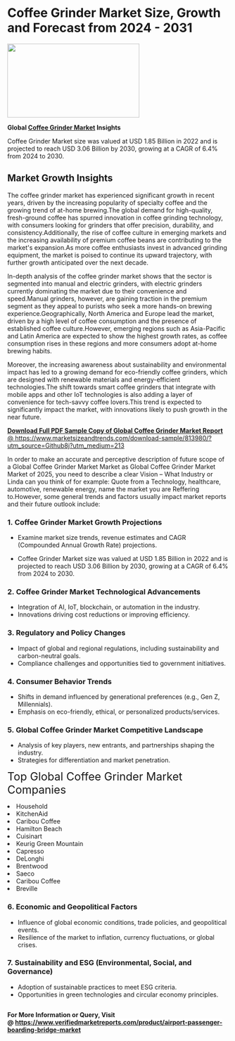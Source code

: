 <H1>Coffee Grinder Market Size, Growth and Forecast from 2024 - 2031</H1><img class="aligncenter size-medium wp-image-584254" src="https://thirdeyenews.in/wp-content/uploads/2024/09/Global-Market-Research-300x168.jpeg" alt="" width="300" height="168" /><p><strong>Global&nbsp;<a href="https://www.marketsizeandtrends.com/download-sample/813980/?utm_source=Github8j?utm_medium=213">Coffee Grinder Market</a> Insights</strong></p><p>Coffee Grinder Market size was valued at USD 1.85 Billion in 2022 and is projected to reach USD 3.06 Billion by 2030, growing at a CAGR of 6.4% from 2024 to 2030.</p><p><h2>Market Growth Insights</h2> <p>The coffee grinder market has experienced significant growth in recent years, driven by the increasing popularity of specialty coffee and the growing trend of at-home brewing.The global demand for high-quality, fresh-ground coffee has spurred innovation in coffee grinding technology, with consumers looking for grinders that offer precision, durability, and consistency.Additionally, the rise of coffee culture in emerging markets and the increasing availability of premium coffee beans are contributing to the market's expansion.As more coffee enthusiasts invest in advanced grinding equipment, the market is poised to continue its upward trajectory, with further growth anticipated over the next decade.</p> <p><a href="#"></a></p> <p>In-depth analysis of the coffee grinder market shows that the sector is segmented into manual and electric grinders, with electric grinders currently dominating the market due to their convenience and speed.Manual grinders, however, are gaining traction in the premium segment as they appeal to purists who seek a more hands-on brewing experience.Geographically, North America and Europe lead the market, driven by a high level of coffee consumption and the presence of established coffee culture.However, emerging regions such as Asia-Pacific and Latin America are expected to show the highest growth rates, as coffee consumption rises in these regions and more consumers adopt at-home brewing habits.</p> <p>Moreover, the increasing awareness about sustainability and environmental impact has led to a growing demand for eco-friendly coffee grinders, which are designed with renewable materials and energy-efficient technologies.The shift towards smart coffee grinders that integrate with mobile apps and other IoT technologies is also adding a layer of convenience for tech-savvy coffee lovers.This trend is expected to significantly impact the market, with innovations likely to push growth in the near future.</p> <p><a href="#"></p><p><span class=""><strong>Download Full PDF Sample Copy of Global Coffee Grinder Market Report</strong> @ <a href="https://www.marketsizeandtrends.com/download-sample/813980/?utm_source=Github8j?utm_medium=213" target="_blank">https://www.marketsizeandtrends.com/download-sample/813980/?utm_source=Github8j?utm_medium=213</a></span></p><p>In order to make an accurate and perceptive description of future scope of a Global&nbsp;Coffee Grinder Market Market as Global&nbsp;Coffee Grinder Market Market of 2025, you need to describe a clear Vision &ndash; What Industry or Linda can you think of for example: Quote from a Technology, healthcare, automotive, renewable energy, name the market you are Reffering to.However, some general trends and factors usually impact market reports and their future outlook include:</p><h3>1.&nbsp;<strong>Coffee Grinder Market Growth Projections</strong></h3><ul><li>Examine market size trends, revenue estimates and CAGR (Compounded Annual Growth Rate) projections.</li><li><p>Coffee Grinder Market size was valued at USD 1.85 Billion in 2022 and is projected to reach USD 3.06 Billion by 2030, growing at a CAGR of 6.4% from 2024 to 2030.</p></li></ul><h3>2.&nbsp;<strong>Coffee Grinder Market Technological Advancements</strong></h3><ul><li>Integration of AI, IoT, blockchain, or automation in the industry.</li><li>Innovations driving cost reductions or improving efficiency.</li></ul><h3>3.&nbsp;<strong>Regulatory and Policy Changes</strong></h3><ul><li>Impact of global and regional regulations, including sustainability and carbon-neutral goals.</li><li>Compliance challenges and opportunities tied to government initiatives.</li></ul><h3>4.&nbsp;<strong>Consumer Behavior Trends</strong></h3><ul><li>Shifts in demand influenced by generational preferences (e.g., Gen Z, Millennials).</li><li>Emphasis on eco-friendly, ethical, or personalized products/services.</li></ul><h3>5.&nbsp;<strong>Global Coffee Grinder Market Competitive Landscape</strong></h3><ul><li>Analysis of key players, new entrants, and partnerships shaping the industry.</li><li>Strategies for differentiation and market penetration.</li></ul><p data-pm-slice="1 1 []"><span style="color: inherit; font-family: inherit; font-size: 25px;">Top Global Coffee Grinder Market Companies</span></p><div class="" data-test-id=""><p><li>Household</li><li> KitchenAid</li><li> Caribou Coffee</li><li> Hamilton Beach</li><li> Cuisinart</li><li> Keurig Green Mountain</li><li> Capresso</li><li> DeLonghi</li><li> Brentwood</li><li> Saeco</li><li> Caribou Coffee</li><li> Breville</li></p></div><h3>6.&nbsp;<strong>Economic and Geopolitical Factors</strong></h3><ul><li>Influence of global economic conditions, trade policies, and geopolitical events.</li><li>Resilience of the market to inflation, currency fluctuations, or global crises.</li></ul><h3>7.&nbsp;<strong>Sustainability and ESG (Environmental, Social, and Governance)</strong></h3><ul><li>Adoption of sustainable practices to meet ESG criteria.</li><li>Opportunities in green technologies and circular economy principles.</li></ul><h2><strong style="font-size: 14px;">For More Information or Query, Visit @&nbsp;</strong><a style="background-color: #ffffff; font-size: 14px;" href="https://www.marketsizeandtrends.com/report/coffee-grinder-market/" target="_blank">https://www.verifiedmarketreports.com/product/airport-passenger-boarding-bridge-market</a></h2>